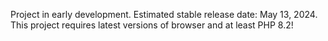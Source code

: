 Project in early development.
Estimated stable release date: May 13, 2024.
This project requires latest versions of browser and at least PHP 8.2!
